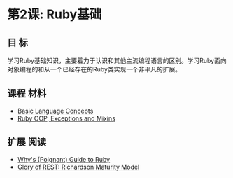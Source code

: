 第2课: Ruby基础
======================

目 标
---------

学习Ruby基础知识，主要着力于认识和其他主流编程语言的区别。学习Ruby面向对象编程的和从一个已经存在的Ruby类实现一个非平凡的扩展。

课程 材料
---------------

* [Basic Language Concepts](2.1-ruby-basics.md)
* [Ruby OOP, Exceptions and Mixins](2.2-ruby-oop.md)

扩展 阅读
-------------

* [Why's (Poignant) Guide to Ruby](http://mislav.uniqpath.com/poignant-guide/)
* [Glory of REST: Richardson Maturity Model](http://martinfowler.com/articles/richardsonMaturityModel.html)
